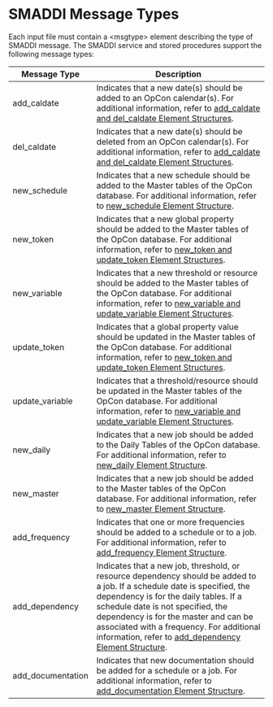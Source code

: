 # SMADDI Message Types

Each input file must contain a <msgtype\> element describing the type of SMADDI message. The SMADDI service and stored procedures support the following message types:

|Message Type|Description|
|--- |--- |
|add_caldate|Indicates that a new date(s) should be added to an OpCon calendar(s). For additional information, refer to [add_caldate and del_caldate Element Structures](./Data-Input-Message-Elements.md#add_caldate-and-del_caldate-element-structures).|
|del_caldate|Indicates that a new date(s) should be deleted from an OpCon calendar(s). For additional information, refer to [add_caldate and del_caldate Element Structures](./Data-Input-Message-Elements.md#add_caldate-and-del_caldate-element-structures).|
|new_schedule|Indicates that a new schedule should be added to the Master tables of the OpCon database. For additional information, refer to [new_schedule Element Structure](./Data-Input-Message-Elements.md#new_schedule-element-structure).|
|new_token|Indicates that a new global property should be added to the Master tables of the OpCon database. For additional information, refer to [new_token and update_token Element Structures](./Data-Input-Message-Elements.md#new_token-and-update_token-element-structures).|
|new_variable|Indicates that a new threshold or resource should be added to the Master tables of the OpCon database. For additional information, refer to [new_variable and update_variable Element Structures](./Data-Input-Message-Elements.md#new_variable-and-update_variable-element-structures).|
|update_token|Indicates that a global property value should be updated in the Master tables of the OpCon database. For additional information, refer to [new_token and update_token Element Structures](./Data-Input-Message-Elements.md#new_token-and-update_token-element-structures).|
|update_variable|Indicates that a threshold/resource should be updated in the Master tables of the OpCon database. For additional information, refer to [new_variable and update_variable Element Structures](./Data-Input-Message-Elements.md#new_variable-and-update_variable-element-structures).|
|new_daily|Indicates that a new job should be added to the Daily Tables of the OpCon database. For additional information, refer to [new_daily Element Structure](./Data-Input-Message-Elements.md#new_daily-element-structure).|
|new_master|Indicates that a new job should be added to the Master tables of the OpCon database. For additional information, refer to [new_master Element Structure](./Data-Input-Message-Elements.md#new_master-element-structure).|
|add_frequency|Indicates that one or more frequencies should be added to a schedule or to a job. For additional information, refer to [add_frequency Element Structure](./Data-Input-Message-Elements.md#add_frequency-element-structure).|
|add_dependency|Indicates that a new job, threshold, or resource dependency should be added to a job. If a schedule date is specified, the dependency is for the daily tables. If a schedule date is not specified, the dependency is for the master and can be associated with a frequency. For additional information, refer to [add_dependency Element Structure](./Data-Input-Message-Elements.md#add_dependency-element-structure).|
|add_documentation|Indicates that new documentation should be added for a schedule or a job. For additional information, refer to [add_documentation Element Structure](./Data-Input-Message-Elements.md#add_documentation-element-structure).|
